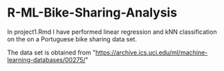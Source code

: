 # R-ML-Bike-Sharing-Analysis

In project1.Rmd I have performed linear regression and kNN classification on the on a Portuguese bike sharing data set.

The data set is obtained from "https://archive.ics.uci.edu/ml/machine-learning-databases/00275/"
